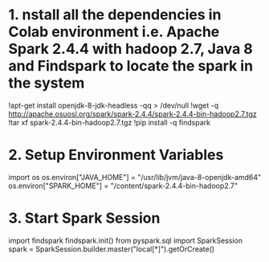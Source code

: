 # 1. nstall all the dependencies in Colab environment i.e. Apache Spark 2.4.4 with hadoop 2.7, Java 8 and Findspark to locate the spark in the system
!apt-get install openjdk-8-jdk-headless -qq > /dev/null
!wget -q http://apache.osuosl.org/spark/spark-2.4.4/spark-2.4.4-bin-hadoop2.7.tgz
!tar xf spark-2.4.4-bin-hadoop2.7.tgz
!pip install -q findspark

# 2. Setup Environment Variables
import os
os.environ["JAVA_HOME"] = "/usr/lib/jvm/java-8-openjdk-amd64"
os.environ["SPARK_HOME"] = "/content/spark-2.4.4-bin-hadoop2.7"
# 3. Start Spark Session
import findspark
findspark.init()
from pyspark.sql import SparkSession
spark = SparkSession.builder.master("local[*]").getOrCreate()
